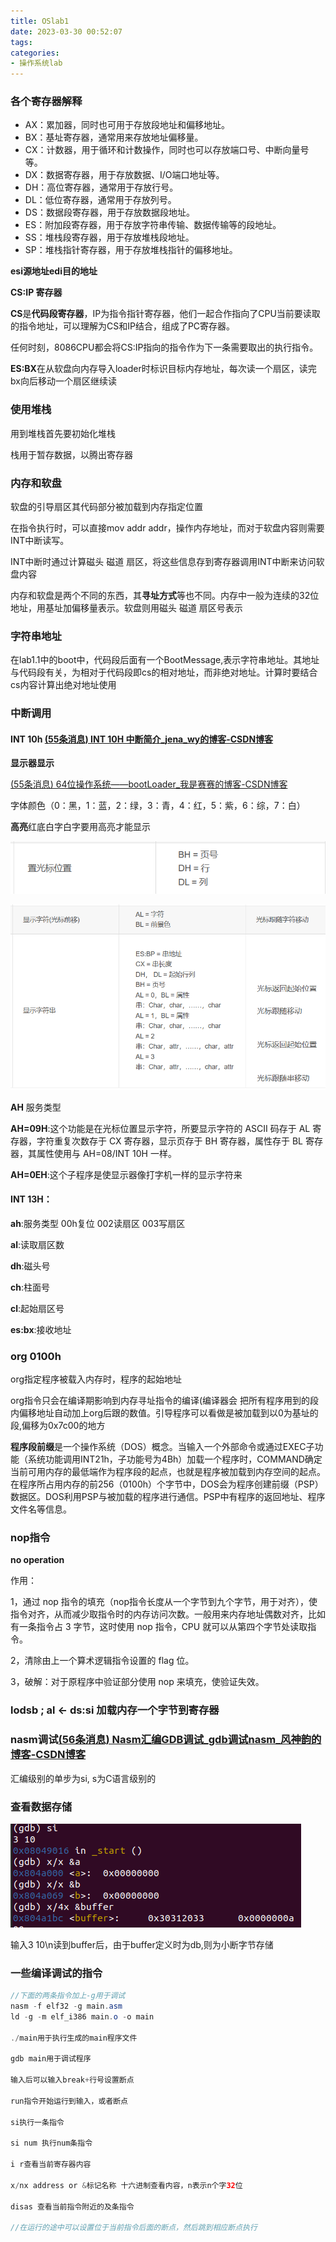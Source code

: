 ```yaml
---
title: OSlab1
date: 2023-03-30 00:52:07
tags:
categories:
- 操作系统lab
---
```


### 各个寄存器解释

- AX：累加器，同时也可用于存放段地址和偏移地址。
- BX：基址寄存器，通常用来存放地址偏移量。
- CX：计数器，用于循环和计数操作，同时也可以存放端口号、中断向量号等。
- DX：数据寄存器，用于存放数据、I/O端口地址等。
- DH：高位寄存器，通常用于存放行号。
- DL：低位寄存器，通常用于存放列号。
- DS：数据段寄存器，用于存放数据段地址。
- ES：附加段寄存器，用于存放字符串传输、数据传输等的段地址。
- SS：堆栈段寄存器，用于存放堆栈段地址。
- SP：堆栈指针寄存器，用于存放堆栈指针的偏移地址。

**esi源地址edi目的地址**

**CS:IP 寄存器**

**CS**是**代码段寄存器**，IP为指令指针寄存器，他们一起合作指向了CPU当前要读取的指令地址，可以理解为CS和IP结合，组成了PC寄存器。

任何时刻，8086CPU都会将CS:IP指向的指令作为下一条需要取出的执行指令。

**ES:BX**在从软盘向内存导入loader时标识目标内存地址，每次读一个扇区，读完bx向后移动一个扇区继续读

### 使用堆栈

用到堆栈首先要初始化堆栈

栈用于暂存数据，以腾出寄存器

### 内存和软盘

软盘的引导扇区其代码部分被加载到内存指定位置

在指令执行时，可以直接mov addr addr，操作内存地址，而对于软盘内容则需要INT中断读写。

INT中断时通过计算磁头 磁道 扇区，将这些信息存到寄存器调用INT中断来访问软盘内容

内存和软盘是两个不同的东西，其**寻址方式**等也不同。内存中一般为连续的32位地址，用基址加偏移量表示。软盘则用磁头 磁道 扇区号表示

### 字符串地址

在lab1.1中的boot中，代码段后面有一个BootMessage,表示字符串地址。其地址与代码段有关，为相对于代码段即cs的相对地址，而非绝对地址。计算时要结合cs内容计算出绝对地址使用

### 中断调用

#### INT 10h             [(55条消息) INT 10H 中断简介_jena_wy的博客-CSDN博客](https://blog.csdn.net/wyyy2088511/article/details/118943120)

**显示器显示**

[(55条消息) 64位操作系统——bootLoader_我是赛赛的博客-CSDN博客](https://blog.csdn.net/qq_17853613/article/details/109127807)

字体颜色（0：黑，1：蓝，2：绿，3：青，4：红，5：紫，6：综，7：白）

**高亮**红底白字白字要用高亮才能显示

![image-20230329170948282](OSlab1/image-20230329170948282.png)

![image-20230329170919410](OSlab1/image-20230329170919410.png)

**AH** 服务类型

 **AH=09H**:这个功能是在光标位置显示字符，所要显示字符的 ASCII 码存于 AL 寄存器，字符重复次数存于 CX 寄存器，显示页存于 BH 寄存器，属性存于 BL 寄存器，其属性使用与 AH=08/INT 10H 一样。

**AH=0EH**:这个子程序是使显示器像打字机一样的显示字符来

#### INT 13H：

**ah**:服务类型 00h复位 002读扇区 003写扇区

**al**:读取扇区数

**dh**:磁头号

**ch**:柱面号

**cl**:起始扇区号

**es:bx**:接收地址

### org 0100h

org指定程序被载入内存时，程序的起始地址

org指令只会在编译期影响到内存寻址指令的编译(编译器会 把所有程序用到的段内偏移地址自动加上org后跟的数值。引导程序可以看做是被加载到以0为基址的段,偏移为0x7c00的地方

**程序段前缀**是一个操作系统（DOS）概念。当输入一个外部命令或通过EXEC子功能（系统功能调用INT21h，子功能号为4Bh）加载一个程序时，COMMAND确定当前可用内存的最低端作为程序段的起点，也就是程序被加载到内存空间的起点。在程序所占用内存的前256（0100h）个字节中，DOS会为程序创建前缀（PSP）数据区。DOS利用PSP与被加载的程序进行通信。PSP中有程序的返回地址、程序文件名等信息。

### nop指令

**no operation**

作用：

1，通过 nop 指令的填充（nop指令长度从一个字节到九个字节，用于对齐），使指令对齐，从而减少取指令时的内存访问次数。一般用来内存地址偶数对齐，比如有一条指令占 3 字节，这时使用 nop 指令，CPU 就可以从第四个字节处读取指令。

2，清除由上一个算术逻辑指令设置的 flag 位。

3，破解：对于原程序中验证部分使用 nop 来填充，使验证失效。	

### lodsb        ; al <- ds:si 加载内存一个字节到寄存器

### nasm调试[(56条消息) Nasm汇编GDB调试_gdb调试nasm_风神韵的博客-CSDN博客](https://blog.csdn.net/fengshenyun/article/details/116955070)

汇编级别的单步为si, s为C语言级别的

### 查看数据存储

![image-20230401170742688](OSlab1/image-20230401170742688.png)

输入3 10\n读到buffer后，由于buffer定义时为db,则为小断字节存储

### 一些编译调试的指令

```java
//下面的两条指令加上-g用于调试
nasm -f elf32 -g main.asm
ld -g -m elf_i386 main.o -o main 
    
./main用于执行生成的main程序文件
    
gdb main用于调试程序
    
输入后可以输入break+行号设置断点
    
run指令开始运行到输入，或者断点
    
si执行一条指令
    
si num 执行num条指令
    
i r查看当前寄存器内容
    
x/nx address or &标记名称 十六进制查看内容，n表示n个字32位
    
disas 查看当前指令附近的及条指令
    
//在运行的途中可以设置位于当前指令后面的断点，然后跳到相应断点执行
```

